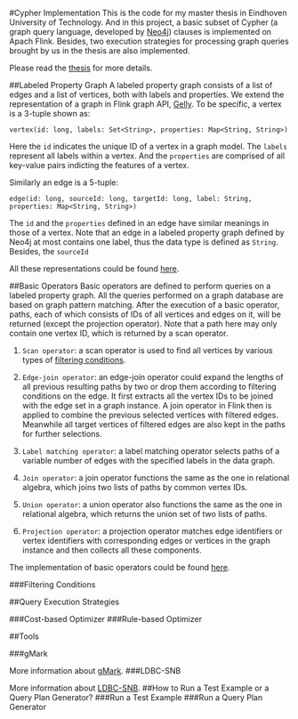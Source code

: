 #Cypher Implementation
This is the code for my master thesis in Eindhoven University of Technology. And in this project, a basic subset of Cypher (a graph query language, developed by [Neo4j](https://neo4j.com/)) clauses is implemented on Apach Flink. Besides,
two execution strategies for processing graph queries brought by us in the thesis are also implemented.

Please read the [thesis](thesis.pdf) for more details.

##Labeled Property Graph
A labeled property graph consists of a list of edges and a list of vertices, both with labels and properties. We extend the representation of a graph in Flink graph API, [Gelly](https://ci.apache.org/projects/flink/flink-docs-release-1.1/apis/batch/libs/gelly.html).
To be specific, a vertex is a 3-tuple shown as:

```
vertex(id: long, labels: Set<String>, properties: Map<String, String>)
```

Here the `id` indicates the unique ID of a vertex in a graph model. The `labels` represent all labels within a vertex. And the `properties` are comprised of all key-value pairs indicting the features of a vertex.

Similarly an edge is a 5-tuple:

```
edge(id: long, sourceId: long, targetId: long, label: String, properties: Map<String, String>)
```

The `id` and the `properties` defined in an edge have similar meanings in those of a vertex. Note that an edge in a labeled property graph defined by Neo4j at most contains one label, thus the data type is defined as `String`. Besides, the `sourceId`

All these representations could be found [here](https://github.com/jiujieti/CypherImplementation/tree/master/src/main/java/operators/datastructures).

##Basic Operators
Basic operators are defined to perform queries on a labeled property graph. All the queries performed on a graph database are based on graph pattern matching. After the execution of a basic operator, paths, each of which consists of IDs of all vertices and edges on it, will be returned (except the projection operator). Note that a path here may only contain one vertex ID, which is returned by a scan operator.

1. `Scan operator`: a scan operator is used to find all vertices by various types of [filtering conditions](#filtering-conditions).

2. `Edge-join operator`: an edge-join operator could expand the lengths of all previous resulting paths by two or drop them according to filtering conditions on the edge. It first extracts all the vertex IDs to be joined with the edge set in a graph instance. A join operator in Flink then is applied to combine the previous selected vertices with filtered edges. Meanwhile all target vertices of filtered edges are also kept in the paths for further selections.

3. `Label matching operator`: a label matching operator selects paths of a variable number of edges with the specified labels in the data graph.

4. `Join operator`: a join operator functions the same as the one in relational algebra, which joins two lists of paths by common vertex IDs.

5. `Union operator`: a union operator also functions the same as the one in relational algebra, which returns the union set of two lists of paths.

6. `Projection operator`: a projection operator matches edge identifiers or vertex identifiers with corresponding edges or vertices in the graph instance and then collects all these components.

The implementation of basic operators could be found [here](https://github.com/jiujieti/CypherImplementation/tree/master/src/main/java/operators).

###Filtering Conditions

##Query Execution Strategies

###Cost-based Optimizer
###Rule-based Optimizer

##Tools

###gMark

More information about [gMark](https://github.com/graphMark/gmark).
###LDBC-SNB

More information about [LDBC-SNB](http://ldbcouncil.org/developer/snb).
##How to Run a Test Example or a Query Plan Generator?
###Run a Test Example
###Run a Query Plan Generator